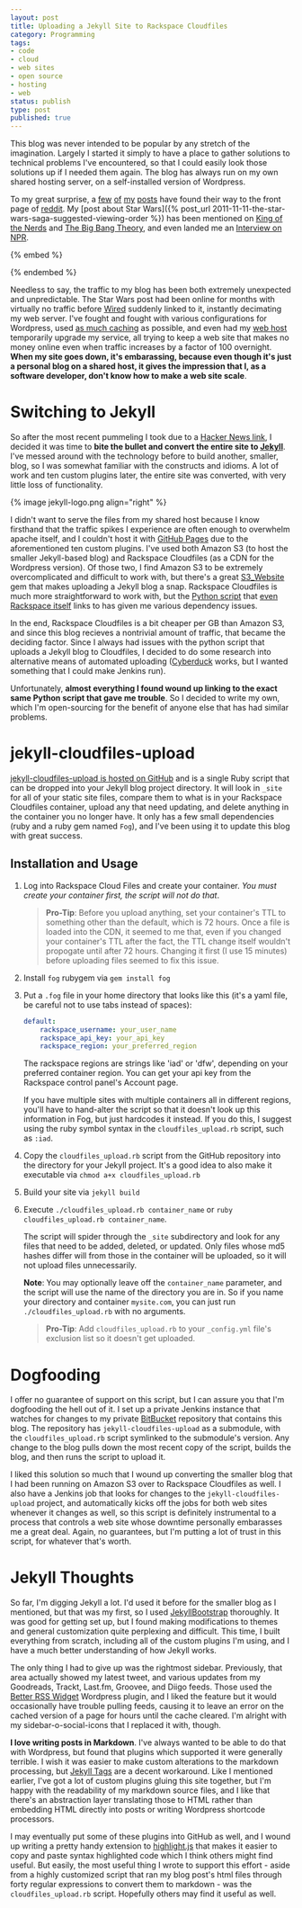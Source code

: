 ```yaml
---
layout: post
title: Uploading a Jekyll Site to Rackspace Cloudfiles
category: Programming
tags:
- code
- cloud
- web sites
- open source
- hosting
- web
status: publish
type: post
published: true
---
```


This blog was never intended to be popular by any stretch of the imagination.  Largely I started it simply to have a place to gather solutions to technical problems I've encountered, so that I could easily look those solutions up if I needed them again.  The blog has always run on my own shared hosting server, on a self-installed version of Wordpress.

To my great surprise, a [few](http://www.reddit.com/r/programming/comments/2986e4/the_worst_programming_interview_question/) [of](http://www.reddit.com/r/programming/comments/hn1fx/a_different_kind_of_technical_interview/) [my](http://www.reddit.com/r/programming/comments/yvr9/my_interview_with_google/) [posts](http://www.reddit.com/r/TrueReddit/comments/q98ld/the_star_wars_saga_suggested_viewing_order_iv_v/) have found their way to the front page of [reddit](http://www.reddit.com/domain/nomachetejuggling.com).  My [post about Star Wars]({% post_url 2011-11-11-the-star-wars-saga-suggested-viewing-order %}) has been mentioned on [King of the Nerds](https://www.youtube.com/watch?v=effD1u4oCRE) and [The Big Bang Theory](https://www.youtube.com/watch?v=keSFjjhUyVA), and even landed me an [Interview on NPR](http://www.npr.org/2014/03/20/291977042/theres-more-than-one-way-to-watch-star-wars).  

{% embed %}
<script type="text/javascript" src="//www.google.com/trends/embed.js?hl=en-US&q=Machete+Order&cmpt=q&content=1&cid=TIMESERIES_GRAPH_0&export=5&w=600&h=330"></script>
{% endembed %}

Needless to say, the traffic to my blog has been both extremely unexpected and unpredictable.  The Star Wars post had been online for months with virtually no traffic before [Wired](http://archive.wired.com/geekdad/2012/02/machete-order-star-wars/) suddenly linked to it, instantly decimating my web server.  I've fought and fought with various configurations for Wordpress, used [as much caching](http://wordpress.org/plugins/w3-total-cache/) as possible, and even had my [web host](https://www.servint.net/) temporarily upgrade my service, all trying to keep a web site that makes no money online even when traffic increases by a factor of 100 overnight.  **When my site goes down, it's embarassing, because even though it's just a personal blog on a shared host, it gives the impression that I, as a software developer, don't know how to make a web site scale**.

# Switching to Jekyll

So after the most recent pummeling I took due to a [Hacker News link](https://news.ycombinator.com/item?id=7953725), I decided it was time to **bite the bullet and convert the entire site to [Jekyll](http://jekyllrb.com/)**.  I've messed around with the technology before to build another, smaller, blog, so I was somewhat familiar with the constructs and idioms.  A lot of work and ten custom plugins later, the entire site was converted, with very little loss of functionality.

{% image jekyll-logo.png align="right" %}

I didn't want to serve the files from my shared host because I know firsthand that the traffic spikes I experience are often enough to overwhelm apache itself, and I couldn't host it with [GitHub Pages](https://pages.github.com/) due to the aforementioned ten custom plugins.  I've used both Amazon S3 (to host the smaller Jekyll-based blog) and Rackspace Cloudfiles (as a CDN for the Wordpress version).  Of those two, I find Amazon S3 to be extremely overcomplicated and difficult to work with, but there's a great [S3_Website](https://github.com/laurilehmijoki/s3_website) gem that makes uploading a Jekyll blog a snap.  Rackspace Cloudfiles is much more straightforward to work with, but the [Python script](https://github.com/nicholaskuechler/jekyll-rackspace-cloudfiles-clean-urls/blob/master/cloudfiles_jekyll_upload.py) that [even Rackspace itself](http://www.rackspace.com/blog/running-jekyll-on-rackspace-cloud-files/) links to has given me various dependency issues.

In the end, Rackspace Cloudfiles is a bit cheaper per GB than Amazon S3, and since this blog recieves a nontrivial amount of traffic, that became the deciding factor.  Since I always had issues with the python script that uploads a Jekyll blog to Cloudfiles, I decided to do some research into alternative means of automated uploading ([Cyberduck](http://cyberduck.io/) works, but I wanted something that I could make Jenkins run).

Unfortunately, **almost everything I found wound up linking to the exact same Python script that gave me trouble**.  So I decided to write my own, which I'm open-sourcing for the benefit of anyone else that has had similar problems.

# jekyll-cloudfiles-upload

[jekyll-cloudfiles-upload is hosted on GitHub](https://github.com/rodhilton/jekyll-cloudfiles-upload) and is a single Ruby script that can be dropped into your Jekyll blog project directory.  It will look in `_site` for all of your static site files, compare them to what is in your Rackspace Cloudfiles container, upload any that need updating, and delete anything in the container you no longer have.  It only has a few small dependencies (ruby and a ruby gem named `Fog`), and I've been using it to update this blog with great success.

## Installation and Usage

 1. Log into Rackspace Cloud Files and create your container.  _You must create your container first, the script will not do that_.

    > **Pro-Tip**: Before you upload anything, set your container's TTL to something other than the default, which is 72 hours.  Once a file is loaded into the CDN, it seemed to me that, even if you changed your container's TTL after the fact, the TTL change itself wouldn't propogate until after 72 hours.  Changing it first (I use 15 minutes) before uploading files seemed to fix this issue.

 2. Install `fog` rubygem via `gem install fog`

 3. Put a `.fog` file in your home directory that looks like this (it's a yaml file, be careful not to use tabs instead of spaces):

    ~~~yaml
    default:
        rackspace_username: your_user_name
        rackspace_api_key: your_api_key
        rackspace_region: your_preferred_region
    ~~~

    The rackspace regions are strings like 'iad' or 'dfw', depending on your preferred container region.  You can get your api key from the Rackspace control panel's Account page.

    If you have multiple sites with multiple containers all in different regions, you'll have to hand-alter the script so that it doesn't look up this information in Fog, but just hardcodes it instead.  If you do this, I suggest using the ruby symbol syntax in the `cloudfiles_upload.rb` script, such as `:iad`.

 4. Copy the `cloudfiles_upload.rb` script from the GitHub repository into the directory for your Jekyll project.  It's a good idea to also make it executable via `chmod a+x cloudfiles_upload.rb`

 5. Build your site via `jekyll build`

 6. Execute `./cloudfiles_upload.rb container_name` or `ruby cloudfiles_upload.rb container_name`.

    The script will spider through the `_site` subdirectory and look for any files that need to be added, deleted, or updated.  Only files whose md5 hashes differ will from those in the container will be uploaded, so it will not upload files unnecessarily.

    **Note**: You may optionally leave off the `container_name` parameter, and the script will use the name of the directory you are in.  So if you name your directory and container `mysite.com`, you can just run `./cloudfiles_upload.rb` with no arguments.

    > **Pro-Tip**: Add `cloudfiles_upload.rb` to your `_config.yml` file's exclusion list so it doesn't get uploaded.


# Dogfooding

I offer no guarantee of support on this script, but I can assure you that I'm dogfooding the hell out of it.  I set up a private Jenkins instance that watches for changes to my private [BitBucket](https://bitbucket.org/) repository that contains this blog.  The repository has `jekyll-cloudfiles-upload` as a submodule, with the `cloudfiles_upload.rb` script symlinked to the submodule's version.  Any change to the blog pulls down the most recent copy of the script, builds the blog, and then runs the script to upload it.

I liked this solution so much that I wound up converting the smaller blog that I had been running on Amazon S3 over to Rackspace Cloudfiles as well.  I also have a Jenkins job that looks for changes to the `jekyll-cloudfiles-upload` project, and automatically kicks off the jobs for both web sites whenever it changes as well, so this script is definitely instrumental to a process that controls a web site whose downtime personally embarasses me a great deal.  Again, no guarantees, but I'm putting a lot of trust in this script, for whatever that's worth.


# Jekyll Thoughts

So far, I'm digging Jekyll a lot.  I'd used it before for the smaller blog as I mentioned, but that was my first, so I used [JekyllBootstrap](http://jekyllbootstrap.com/) thoroughly.  It was good for getting set up, but I found making modifications to themes and general customization quite perplexing and difficult.  This time, I built everything from scratch, including all of the custom plugins I'm using, and I have a much better understanding of how Jekyll works.

The only thing I had to give up was the rightmost sidebar.  Previously, that area actually showed my latest tweet, and various updates from my Goodreads, Trackt, Last.fm, Groovee, and Diigo feeds.  Those used the [Better RSS Widget](https://wordpress.org/plugins/better-rss-widget/) Wordpress plugin, and I liked the feature but it would occasionally have trouble pulling feeds, causing it to leave an error on the cached version of a page for hours until the cache cleared.  I'm alright with my sidebar-o-social-icons that I replaced it with, though.

**I love writing posts in Markdown**.  I've always wanted to be able to do that with Wordpress, but found that plugins which supported it were generally terrible.  I wish it was easier to make custom alterations to the markdown processing, but [Jekyll Tags](http://jekyllrb.com/docs/plugins/#tags) are a decent workaround.  Like I mentioned earlier, I've got a lot of custom plugins gluing this site together, but I'm happy with the readability of my markdown source files, and I like that there's an abstraction layer translating those to HTML rather than embedding HTML directly into posts or writing Wordpress shortcode processors.

I may eventually put some of these plugins into GitHub as well, and I wound up writing a pretty handy extension to [highlight.js](http://highlightjs.org/) that makes it easier to copy and paste syntax highlighted code which I think others might find useful.  But easily, the most useful thing I wrote to support this effort - aside from a highly customized script that ran my blog post's html files through forty regular expressions to convert them to markdown - was the `cloudfiles_upload.rb` script.  Hopefully others may find it useful as well.
